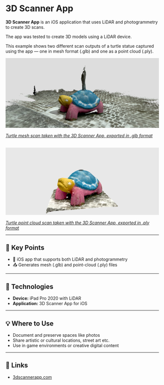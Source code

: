 # 3D Scanner App

**3D Scanner App** is an iOS application that uses LiDAR and photogrammetry to create 3D scans.

The app was tested to create 3D models using a LiDAR device.

This example shows two different scan outputs of a turtle statue captured using the app — one in mesh format (.glb) and one as a point cloud (.ply).

[![Turtle Mesh](../../images/turtle-mesh.PNG)](https://sketchfab.com/models/e070f5500c6346c5bd921618a1be1ef0/embed)

_[Turtle mesh scan taken with the 3D Scanner App, exported in .glb format](https://sketchfab.com/models/e070f5500c6346c5bd921618a1be1ef0/embed)_
<br><br>

[![Turtle Point Cloud](../../images/turtle-pointcloud.PNG)](https://sketchfab.com/models/0b36415c5be94e8f84e2e6e4e2408bc6/embed)

_[Turtle point cloud scan taken with the 3D Scanner App, exported in .ply format](https://sketchfab.com/models/0b36415c5be94e8f84e2e6e4e2408bc6/embed)_

---

## 🔑 Key Points

- 📱 iOS app that supports both LiDAR and photogrammetry
- 📤 Generates mesh (.glb) and point-cloud (.ply) files

---

## 🧰 Technologies

- **Device:** iPad Pro 2020 with LiDAR
- **Application:** 3D Scanner App for iOS

---

## 💡 Where to Use

- Document and preserve spaces like photos
- Share artistic or cultural locations, street art etc.
- Use in game environments or creative digital content

---

## 🔗 Links

- [3dscannerapp.com](https://3dscannerapp.com)

